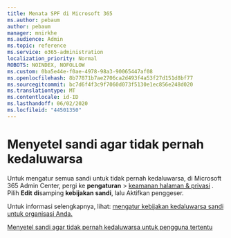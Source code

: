 ```yaml
---
title: Menata SPF di Microsoft 365
ms.author: pebaum
author: pebaum
manager: mnirkhe
ms.audience: Admin
ms.topic: reference
ms.service: o365-administration
localization_priority: Normal
ROBOTS: NOINDEX, NOFOLLOW
ms.custom: 0ba5e44e-f0ae-4978-98a3-90065447af08
ms.openlocfilehash: 8b77871b7ae2706ca2d493f4a53f27d151d8bf77
ms.sourcegitcommit: bc7d6f4f3c9f7060d073f5130e1ec856e248d020
ms.translationtype: MT
ms.contentlocale: id-ID
ms.lasthandoff: 06/02/2020
ms.locfileid: "44501350"
---
```

# <a name="set-passwords-to-never-expire"></a>Menyetel sandi agar tidak pernah kedaluwarsa 

Untuk mengatur semua sandi untuk tidak pernah kedaluwarsa, di Microsoft 365 Admin Center, pergi ke **pengaturan**  >  [keamanan halaman &amp; privasi](https://portal.office.com/adminportal/home#/settings/security) . Pilih **Edit** **di**samping **kebijakan sandi**, lalu Aktifkan penggeser.
  
Untuk informasi selengkapnya, lihat: [mengatur kebijakan kedaluwarsa sandi untuk organisasi Anda.](https://docs.microsoft.com/microsoft-365/admin/manage/set-password-expiration-policy)
  
[Menyetel sandi agar tidak pernah kedaluwarsa untuk pengguna tertentu](https://docs.microsoft.com/microsoft-365/admin/add-users/set-password-to-never-expire)
  
